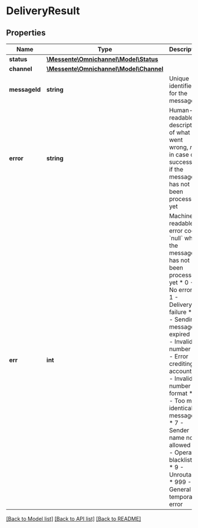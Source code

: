 # DeliveryResult

## Properties
Name | Type | Description | Notes
------------ | ------------- | ------------- | -------------
**status** | [**\Messente\Omnichannel\Model\Status**](Status.md) |  | [optional] 
**channel** | [**\Messente\Omnichannel\Model\Channel**](Channel.md) |  | [optional] 
**messageId** | **string** | Unique identifier for the message | [optional] 
**error** | **string** | Human-readable description of what went wrong, *null* in case of success or if the messages has not been processed yet | [optional] 
**err** | **int** | Machine-readable error code, &#x60;null&#x60; when the message has not been processed yet * 0 - No error * 1 - Delivery failure * 2 - Sending message expired * 3 - Invalid number * 4 - Error crediting account * 5 - Invalid number format * 6 - Too many identical messages * 7 - Sender name not allowed * 8 - Operator blacklisted * 9 - Unroutable * 999 - General temporary error | [optional] 

[[Back to Model list]](../../README.md#documentation-for-models) [[Back to API list]](../../README.md#documentation-for-api-endpoints) [[Back to README]](../../README.md)


